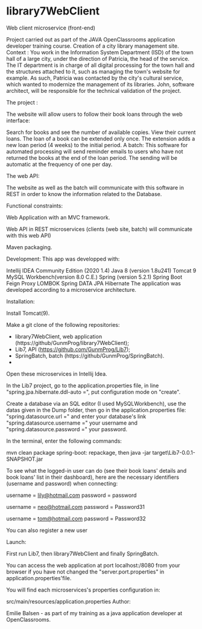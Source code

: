 # library7WebClient
Web client microservice (front-end)

Project carried out as part of the JAVA OpenClassrooms application developer training course. Creation of a city library management site. Context : You work in the Information System Department (ISD) of the town hall of a large city, under the direction of Patricia, the head of the service. The IT department is in charge of all digital processing for the town hall and the structures attached to it, such as managing the town's website for example. As such, Patricia was contacted by the city's cultural service, which wanted to modernize the management of its libraries. John, software architect, will be responsible for the technical validation of the project.

The project :

The website will allow users to follow their book loans through the web interface:

Search for books and see the number of available copies. View their current loans. The loan of a book can be extended only once. The extension adds a new loan period (4 weeks) to the initial period. A batch: This software for automated processing will send reminder emails to users who have not returned the books at the end of the loan period. The sending will be automatic at the frequency of one per day.

The web API:

The website as well as the batch will communicate with this software in REST in order to know the information related to the Database.

Functional constraints:

Web Application with an MVC framework.

Web API in REST microservices (clients (web site, batch) will communicate with this web API)

Maven packaging.

Development: This app was developped with:

Intellij IDEA Community Edition (2020 1.4)
Java 8 (version 1.8u241)
Tomcat 9
MySQL Workbench(version 8.0 C.E.)
Spring (version 5.2.1)
Spring Boot
Feign Proxy
LOMBOK
Spring DATA JPA Hibernate
The application was developed according to a microservice architecture.

Installation:

Install Tomcat(9).

Make a git clone of the following repositories:

- library7WebClient, web application (https://github/GunmProg/library7WebClient);
- Lib7, API (https://github.com/GunmProg/Lib7);
- SpringBatch, batch (https://github/GunmProg/SpringBatch).
- 
Open these microservices in Intellij Idea.

In the Lib7 project, go to the application.properties file, in line "spring.jpa.hibernate.ddl-auto =", put configuration mode on "create".

Create a database via an SQL editor (I used MySQLWorkbench), use the datas given in the Dump folder, then go in the application.properties file: "spring.datasource.url =" and enter your database's link "spring.datasource.username =" your username and "spring.datasource.password =" your password.

In the terminal, enter the following commands:

mvn clean package spring-boot: repackage, then java -jar target\Lib7-0.0.1-SNAPSHOT.jar

To see what the logged-in user can do (see their book loans' details and book loans' list in their dashboard), here are the necessary identifiers (username and password) when connecting:

username = lily@hotmail.com password = password

username = neo@hotmail.com password = Password31

username = tom@hotmail.com password = Password32

You can also register a new user

Launch:

First run Lib7, then library7WebClient and finally SpringBatch.

You can access the web application at port localhost:/8080 from your browser if you have not changed the "server.port.properties" in application.properties'file.

You will find each microservices's properties configuration in:

src/main/resources/application.properties
Author:

Emilie Balsen - as part of my training as a java application developer at OpenClassrooms.
